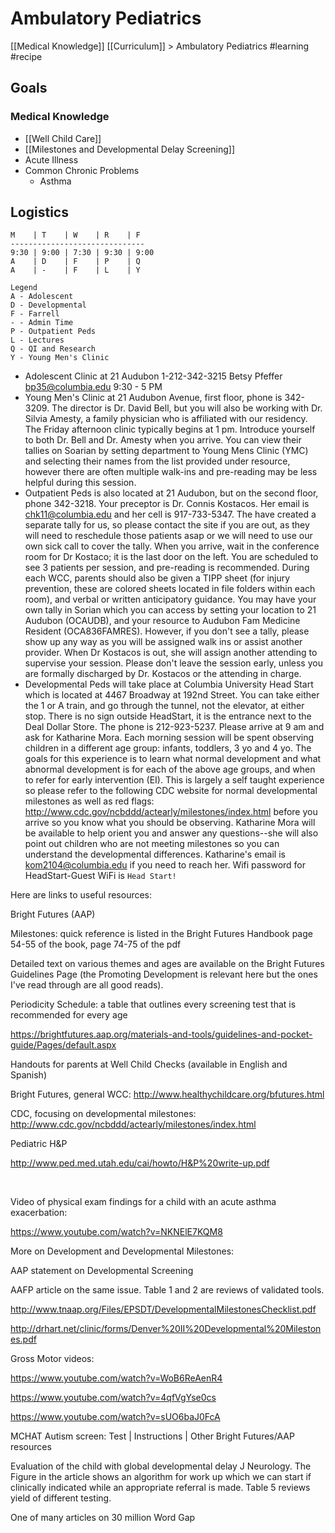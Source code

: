 # Ambulatory Pediatrics
[[Medical Knowledge]]
[[Curriculum]] > Ambulatory Pediatrics
#learning
#recipe
## Goals
### Medical Knowledge
* [[Well Child Care]]
* [[Milestones and Developmental Delay Screening]]
* Acute Illness
* Common Chronic Problems
	* Asthma

## Logistics
```
M    | T    | W    | R    | F
------------------------------
9:30 | 9:00 | 7:30 | 9:30 | 9:00
A    | D    | F    | P    | Q   
A    | -    | F    | L    | Y   

Legend
A - Adolescent
D - Developmental
F - Farrell
- - Admin Time
P - Outpatient Peds
L - Lectures
Q - QI and Research
Y - Young Men's Clinic
```
* Adolescent Clinic at 21 Audubon 1-212-342-3215 Betsy Pfeffer bp35@columbia.edu 9:30 - 5 PM
* Young Men's Clinic at 21 Audubon Avenue, first floor, phone is 342-3209.  The director is Dr. David Bell, but you will also be working with Dr. Silvia Amesty, a family physician who is affiliated with our residency.  The Friday afternoon clinic typically begins at 1 pm. Introduce yourself to both Dr. Bell and Dr. Amesty when you arrive. You can view their tallies on Soarian by setting department to Young Mens Clinic (YMC) and selecting their names from the list provided under resource, however there are often multiple walk-ins and pre-reading may be less helpful during this session. 
* Outpatient Peds is also located at 21 Audubon, but on the second floor, phone 342-3218.  Your preceptor is Dr. Connis Kostacos.  Her email is chk11@columbia.edu and her cell is 917-733-5347.  The have created a separate tally for us, so please contact the site if you are out, as they will need to reschedule those patients asap or we will need to use our own sick call to cover the tally.  When you arrive, wait in the conference room for Dr Kostaco; it is the last door on the left.  You are scheduled to see 3 patients per session, and pre-reading is recommended. During each WCC, parents should also be given a TIPP sheet (for injury prevention, these are colored sheets located in file folders within each room), and verbal or written anticipatory guidance.  You may have your own tally in Sorian which you can access by setting your location to 21 Audubon (OCAUDB), and your resource to Audubon Fam Medicine Resident (OCA836FAMRES).  However, if you don't see a tally, please show up any way as you will be assigned walk ins or assist another provider.  When Dr Kostacos is out, she will assign another attending to supervise your session.  Please don't leave the session early, unless you are formally discharged by Dr. Kostacos or the attending in charge. 
* Developmental Peds will take place at Columbia University Head Start which is located at 4467 Broadway at 192nd Street. You can take either the 1 or A train, and go through the tunnel, not the elevator, at either stop. There is no sign outside HeadStart, it is the entrance next to the Deal Dollar Store. The phone is 212-923-5237. Please arrive at 9 am and ask for Katharine Mora. Each morning session will be spent observing children in a different age group: infants, toddlers, 3 yo and 4 yo. The goals for this experience is to learn what normal development and what abnormal development is for each of the above age groups, and when to refer for early intervention (EI). This is largely a self taught experience so please refer to the following CDC website for normal developmental milestones as well as red flags: http://www.cdc.gov/ncbddd/actearly/milestones/index.html before you arrive so you know what you should be observing. Katharine Mora will be available to help orient you and answer any questions--she will also point out children who are not meeting milestones so you can understand the developmental differences.   Katharine's email is kom2104@columbia.edu if you need to reach her. Wifi password for HeadStart-Guest WiFi is `Head Start!`

Here are links to useful resources:

Bright Futures (AAP)

Milestones: quick reference is listed in the Bright Futures Handbook page 54-55 of the book, page 74-75 of the pdf

Detailed text on various themes and ages are available on the Bright Futures Guidelines Page (the Promoting Development is relevant here but the ones I've read through are all good reads). 

Periodicity Schedule: a table that outlines every screening test that is recommended for every age 

https://brightfutures.aap.org/materials-and-tools/guidelines-and-pocket-guide/Pages/default.aspx

 

Handouts for parents at Well Child Checks (available in English and Spanish)

Bright Futures, general WCC: http://www.healthychildcare.org/bfutures.html

CDC, focusing on developmental milestones: http://www.cdc.gov/ncbddd/actearly/milestones/index.html

 

Pediatric H&P

http://www.ped.med.utah.edu/cai/howto/H&P%20write-up.pdf

​

Video of physical exam findings for a child with an acute asthma exacerbation:

https://www.youtube.com/watch?v=NKNElE7KQM8

 

More on Development and Developmental Milestones:

AAP statement on Developmental Screening

AAFP article on the same issue. Table 1 and 2 are reviews of validated tools.  

http://www.tnaap.org/Files/EPSDT/DevelopmentalMilestonesChecklist.pdf

http://drhart.net/clinic/forms/Denver%20II%20Developmental%20Milestones.pdf

 

Gross Motor videos:

https://www.youtube.com/watch?v=WoB6ReAenR4

https://www.youtube.com/watch?v=4qfVgYse0cs

https://www.youtube.com/watch?v=sUO6baJ0FcA

 

MCHAT Autism screen: Test | Instructions | Other Bright Futures/AAP resources

 

Evaluation of the child with global developmental delay J Neurology. The Figure in the article shows an algorithm for work up which we can start if clinically indicated while an appropriate referral is made. Table 5 reviews yield of different testing.

 

One of many articles on 30 million Word Gap